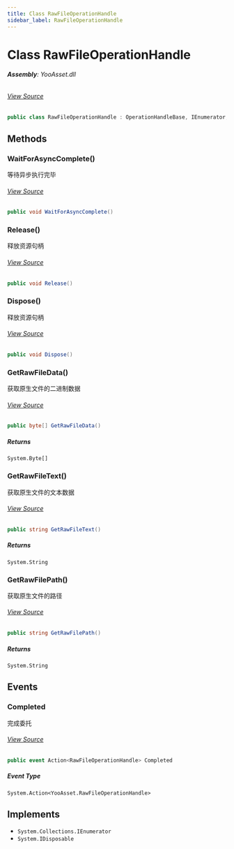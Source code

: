 ```yaml
---
title: Class RawFileOperationHandle
sidebar_label: RawFileOperationHandle
---
```

# Class RawFileOperationHandle


###### **Assembly**: YooAsset.dll
###### [View Source](https://github.com/tuyoogame/YooAsset/blob/main/Assets/YooAsset/Runtime/AssetSystem/Handles/RawFileOperationHandle.cs#L7)
```csharp title="Declaration"
public class RawFileOperationHandle : OperationHandleBase, IEnumerator, IDisposable
```
## Methods
### WaitForAsyncComplete()
等待异步执行完毕
###### [View Source](https://github.com/tuyoogame/YooAsset/blob/main/Assets/YooAsset/Runtime/AssetSystem/Handles/RawFileOperationHandle.cs#L44)
```csharp title="Declaration"
public void WaitForAsyncComplete()
```
### Release()
释放资源句柄
###### [View Source](https://github.com/tuyoogame/YooAsset/blob/main/Assets/YooAsset/Runtime/AssetSystem/Handles/RawFileOperationHandle.cs#L54)
```csharp title="Declaration"
public void Release()
```
### Dispose()
释放资源句柄
###### [View Source](https://github.com/tuyoogame/YooAsset/blob/main/Assets/YooAsset/Runtime/AssetSystem/Handles/RawFileOperationHandle.cs#L62)
```csharp title="Declaration"
public void Dispose()
```
### GetRawFileData()
获取原生文件的二进制数据
###### [View Source](https://github.com/tuyoogame/YooAsset/blob/main/Assets/YooAsset/Runtime/AssetSystem/Handles/RawFileOperationHandle.cs#L71)
```csharp title="Declaration"
public byte[] GetRawFileData()
```

##### Returns

`System.Byte[]`
### GetRawFileText()
获取原生文件的文本数据
###### [View Source](https://github.com/tuyoogame/YooAsset/blob/main/Assets/YooAsset/Runtime/AssetSystem/Handles/RawFileOperationHandle.cs#L84)
```csharp title="Declaration"
public string GetRawFileText()
```

##### Returns

`System.String`
### GetRawFilePath()
获取原生文件的路径
###### [View Source](https://github.com/tuyoogame/YooAsset/blob/main/Assets/YooAsset/Runtime/AssetSystem/Handles/RawFileOperationHandle.cs#L97)
```csharp title="Declaration"
public string GetRawFilePath()
```

##### Returns

`System.String`
## Events
### Completed
完成委托
###### [View Source](https://github.com/tuyoogame/YooAsset/blob/main/Assets/YooAsset/Runtime/AssetSystem/Handles/RawFileOperationHandle.cs#L22)
```csharp title="Declaration"
public event Action<RawFileOperationHandle> Completed
```
##### Event Type
`System.Action<YooAsset.RawFileOperationHandle>`

## Implements

* `System.Collections.IEnumerator`
* `System.IDisposable`
